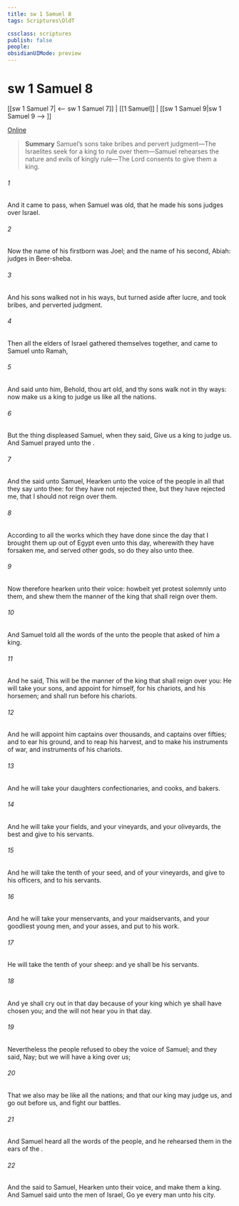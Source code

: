 ```yaml
---
title: sw 1 Samuel 8
tags: Scriptures\OldT

cssclass: scriptures
publish: false
people:
obsidianUIMode: preview
---
```


# sw 1 Samuel 8
[[sw 1 Samuel 7| <-- sw 1 Samuel 7]] | [[1 Samuel]] | [[sw 1 Samuel 9|sw 1 Samuel 9 --> ]]

[Online](https://churchofjesuschrist.org/study/scriptures/ot/1-sam/8?lang=eng)

> __Summary__
Samuel’s sons take bribes and pervert judgment—The Israelites seek for a king to rule over them—Samuel rehearses the nature and evils of kingly rule—The Lord consents to give them a king.

###### 1 
And it came to pass, when Samuel was old, that he made his sons judges over Israel.

###### 2 
Now the name of his firstborn was Joel; and the name of his second, Abiah:  judges in Beer-sheba.

###### 3 
And his sons walked not in his ways, but turned aside after lucre, and took bribes, and perverted judgment.

###### 4 
Then all the elders of Israel gathered themselves together, and came to Samuel unto Ramah,

###### 5 
And said unto him, Behold, thou art old, and thy sons walk not in thy ways: now make us a king to judge us like all the nations.

###### 6 
But the thing displeased Samuel, when they said, Give us a king to judge us. And Samuel prayed unto the .

###### 7 
And the  said unto Samuel, Hearken unto the voice of the people in all that they say unto thee: for they have not rejected thee, but they have rejected me, that I should not reign over them.

###### 8 
According to all the works which they have done since the day that I brought them up out of Egypt even unto this day, wherewith they have forsaken me, and served other gods, so do they also unto thee.

###### 9 
Now therefore hearken unto their voice: howbeit yet protest solemnly unto them, and shew them the manner of the king that shall reign over them.

###### 10 
And Samuel told all the words of the  unto the people that asked of him a king.

###### 11 
And he said, This will be the manner of the king that shall reign over you: He will take your sons, and appoint  for himself, for his chariots, and  his horsemen; and  shall run before his chariots.

###### 12 
And he will appoint him captains over thousands, and captains over fifties; and  to ear his ground, and to reap his harvest, and to make his instruments of war, and instruments of his chariots.

###### 13 
And he will take your daughters  confectionaries, and  cooks, and  bakers.

###### 14 
And he will take your fields, and your vineyards, and your oliveyards,  the best  and give  to his servants.

###### 15 
And he will take the tenth of your seed, and of your vineyards, and give to his officers, and to his servants.

###### 16 
And he will take your menservants, and your maidservants, and your goodliest young men, and your asses, and put  to his work.

###### 17 
He will take the tenth of your sheep: and ye shall be his servants.

###### 18 
And ye shall cry out in that day because of your king which ye shall have chosen you; and the  will not hear you in that day.

###### 19 
Nevertheless the people refused to obey the voice of Samuel; and they said, Nay; but we will have a king over us;

###### 20 
That we also may be like all the nations; and that our king may judge us, and go out before us, and fight our battles.

###### 21 
And Samuel heard all the words of the people, and he rehearsed them in the ears of the .

###### 22 
And the  said to Samuel, Hearken unto their voice, and make them a king. And Samuel said unto the men of Israel, Go ye every man unto his city.


